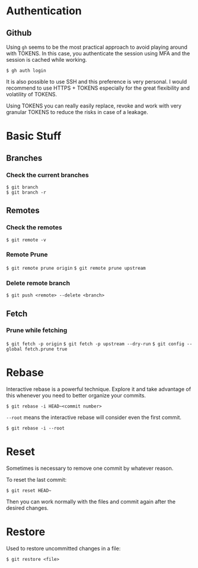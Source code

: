 # Authentication
## Github
Using `gh` seems to be the most practical approach to avoid playing around with TOKENS.
In this case, you authenticate the session using MFA and the session is cached while working.

```$ gh auth login```

It is also possible to use SSH and this preference is very personal.
I would recommend to use HTTPS + TOKENS especially for the great flexibility and volatility of TOKENS.

Using TOKENS you can really easily replace, revoke and work with very granular TOKENS to reduce the risks in case of a leakage.

# Basic Stuff
## Branches
### Check the current branches
```
$ git branch
$ git branch -r
```

## Remotes
### Check the remotes
```$ git remote -v```

### Remote Prune
```$ git remote prune origin```
```$ git remote prune upstream```

### Delete remote branch
```$ git push <remote> --delete <branch>```

## Fetch
### Prune while fetching
```$ git fetch -p origin```
```$ git fetch -p upstream --dry-run```
```$ git config --global fetch.prune true```

# Rebase
Interactive rebase is a powerful technique. Explore it and take advantage of this whenever you need to better organize your commits.

```$ git rebase -i HEAD~<commit number>```

`--root` means the interactive rebase will consider even the first commit.

```$ git rebase -i --root```

# Reset
Sometimes is necessary to remove one commit by whatever reason.

To reset the last commit:

```$ git reset HEAD~```

Then you can work normally with the files and commit again after the desired changes.

# Restore
Used to restore uncommitted changes in a file:

```$ git restore <file>```
